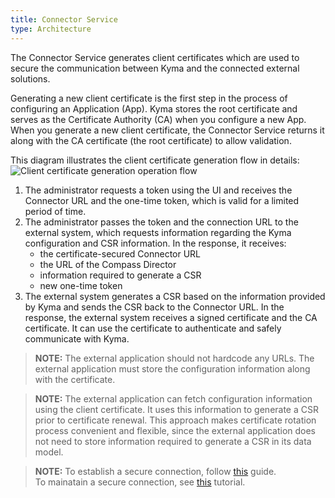 ```yaml
---
title: Connector Service
type: Architecture
---
```


The Connector Service generates client certificates which are used to secure the communication between Kyma and the connected external solutions.        

Generating a new client certificate is the first step in the process of configuring an Application (App). Kyma stores the root certificate and serves as the Certificate Authority (CA) when you configure a new App. When you generate a new client certificate, the Connector Service returns it along with the CA certificate (the root certificate) to allow validation.  

This diagram illustrates the client certificate generation flow in details:
![Client certificate generation operation flow](./assets/002-automatic-configuration.svg)

1. The administrator requests a token using <!--- the CLI or --> the UI and receives the Connector URL and the one-time token, which is valid for a limited period of time.
2. The administrator passes the token and the connection URL to the external system, which requests information regarding the Kyma configuration and CSR information. In the response, it receives:
    - the certificate-secured Connector URL
    - the URL of the Compass Director
    - information required to generate a CSR
    - new one-time token
3. The external system generates a CSR based on the information provided by Kyma and sends the CSR back to the Connector URL. In the response, the external system receives a signed certificate and the CA certificate. It can use the certificate to authenticate and safely communicate with Kyma.

>**NOTE:** The external application should not hardcode any URLs. The external application must store the configuration information along with the certificate. 

>**NOTE:**  The external application can fetch configuration information using the client certificate. It uses this information to generate a CSR prior to certificate renewal. This approach makes certificate rotation process convenient and flexible, since the external application does not need to store information required to generate a CSR in its data model.     

>**NOTE:** To establish a secure connection, follow [this](#08-establish-secure-connection-with-compass.md) guide.  
> To mainatain a secure connection, see [this](#08-maintain-secure-connection-with-compass.md) tutorial.